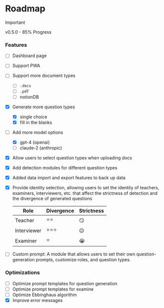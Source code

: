 # Roadmap

> [!IMPORTANT]
> v0.5.0 - 85% Progress

### Features

- [ ] Dashboard page
- [ ] Support PWA
- [ ] Support more document types
  - [ ] `.docs`
  - [ ] `.pdf`
  - [ ] notionDB
- [x] Generate more question types
  - [x] single choice
  - [x] fill in the blanks
- [ ] Add more model options
  - [x] gpt-4 (openai)
  - [ ] claude-2 (anthropic)
- [x] Allow users to select question types when uploading docs
- [x] Add detection modules for different question types
- [x] Added data import and export features to back up data
- [x] Provide identity selection, allowing users to set the identity of teachers, examiners, interviewers, etc. that affect the strictness of detection and the divergence of generated questions

  | Role        | Divergence | Strictness |
  | ----------- | ---------- | ---------- |
  | Teacher     | ⭐️⭐️     | 😏         |
  | Interviewer | ⭐️⭐️⭐️  | 😐         |
  | Examiner    | ⭐️        | 😭         |
- [ ] Custom prompt: A module that allows users to set their own question-generation prompts, customize roles, and question types.

### Optimizations

- [ ] Optimize prompt templates for question generation
- [ ] Optimize prompt templates for examine
- [ ] Optimize Ebbinghaus algorithm
- [x] Improve error messages
